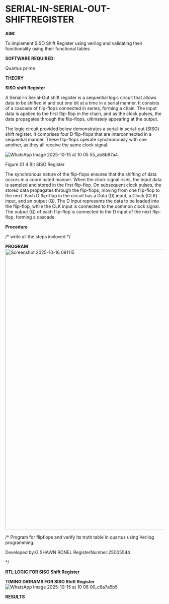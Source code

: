 # SERIAL-IN-SERIAL-OUT-SHIFTREGISTER

**AIM:**

To implement  SISO Shift Register using verilog and validating their functionality using their functional tables

**SOFTWARE REQUIRED:**

Quartus prime

**THEORY**

**SISO shift Register**

A Serial-In Serial-Out shift register is a sequential logic circuit that allows data to be shifted in and out one bit at a time in a serial manner. It consists of a cascade of flip-flops connected in series, forming a chain. The input data is applied to the first flip-flop in the chain, and as the clock pulses, the data propagates through the flip-flops, ultimately appearing at the output.

The logic circuit provided below demonstrates a serial-in serial-out (SISO) shift register. It comprises four D flip-flops that are interconnected in a sequential manner. These flip-flops operate synchronously with one another, as they all receive the same clock signal.

![WhatsApp Image 2025-10-15 at 10 05 55_ab8b87a4](https://github.com/user-attachments/assets/5e12f41c-ea45-41d9-ad5f-ece4e71b7348)


Figure 01 4 Bit SISO Register

The synchronous nature of the flip-flops ensures that the shifting of data occurs in a coordinated manner. When the clock signal rises, the input data is sampled and stored in the first flip-flop. On subsequent clock pulses, the stored data propagates through the flip-flops, moving from one flip-flop to the next.
Each D flip-flop in the circuit has a Data (D) input, a Clock (CLK) input, and an output (Q). The D input represents the data to be loaded into the flip-flop, while the CLK input is connected to the common clock signal. The output (Q) of each flip-flop is connected to the D input of the next flip-flop, forming a cascade.

**Procedure**

/* write all the steps invloved */

**PROGRAM**
<img width="1901" height="891" alt="Screenshot 2025-10-16 091115" src="https://github.com/user-attachments/assets/c2ed5cbd-016c-438c-88a7-f799ae0c6c78" />

/* Program for flipflops and verify its truth table in quartus using Verilog programming.

Developed by:G.SHAWN RONEL RegisterNumber:25005544

*/

**RTL LOGIC FOR SISO Shift Register**

**TIMING DIGRAMS FOR SISO Shift Register**
![WhatsApp Image 2025-10-15 at 10 06 00_c8a7a5b5](https://github.com/user-attachments/assets/7a444371-6e8a-48ad-a906-ef37389e228d)

**RESULTS**
